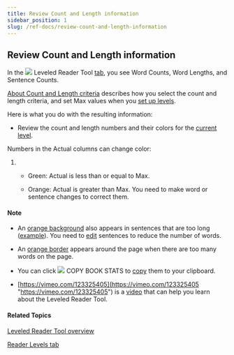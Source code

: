 ```yaml
---
title: Review Count and Length information
sidebar_position: 1
slug: /ref-docs/review-count-and-length-information
---
```


## Review Count and Length information

In the ![](/ref-docs-assets/images/Tasks/Edit_tasks/Leveled_Reader_Tool/Leveled_Reader_Tool_icon.png) Leveled Reader Tool [tab](../../../Concepts/Tool_Box.md), you see Word Counts, Word Lengths, and Sentence Counts.

[About Count and Length criteria](About_Count_and_Length_criteria.md) describes how you select the count and length criteria, and set Max values when you [set up levels](Set_up_Levels.md).

Here is what you do with the resulting information:

-   Review the count and length numbers and their colors for the [current level](Choose_a_level.md).
    

Numbers in the Actual columns can change color:

1.  -   Green: Actual is less than or equal to Max.
        
    -   Orange: Actual is greater than Max. You need to make word or sentence changes to correct them.
        

#### Note

-   An [orange background](../../../Concepts/Flagged_words_in_reader.md) also appears in sentences that are too long ([example](Example_too_many_words.md)). You need to [edit](../Edit_a_book.md) sentences to reduce the number of words.
    
-   An [orange border](../../../Concepts/Flagged_words_in_reader.md) appears around the page when there are too many words on the page.
    
-   You can click ![](/ref-docs-assets/images/CopyLR_stats.png) COPY BOOK STATS to [copy](Copy_Leveled_Reader_statistics.md) them to your clipboard.
    
-   [https://vimeo.com/123325405](https://vimeo.com/123325405 "https://vimeo.com/123325405") is a [video](../../../FAQ/Instructional_Videos.md) that can help you learn about the Leveled Reader Tool.
    

#### Related Topics

[Leveled Reader Tool overview](Leveled_Reader_Tool_overview.md)

[Reader Levels tab](Reader_Levels_tab.md)